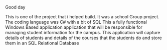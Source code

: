 Good day

This is one of the project that i helped build. It was a school Group project.
The coding language was C# with a bit of SQL
This a fully functional Windows Based application application that will be responsible for managing student information for the campus.
This application will capture details of students and details of the courses that the students do and store them in an SQL Relational Database
